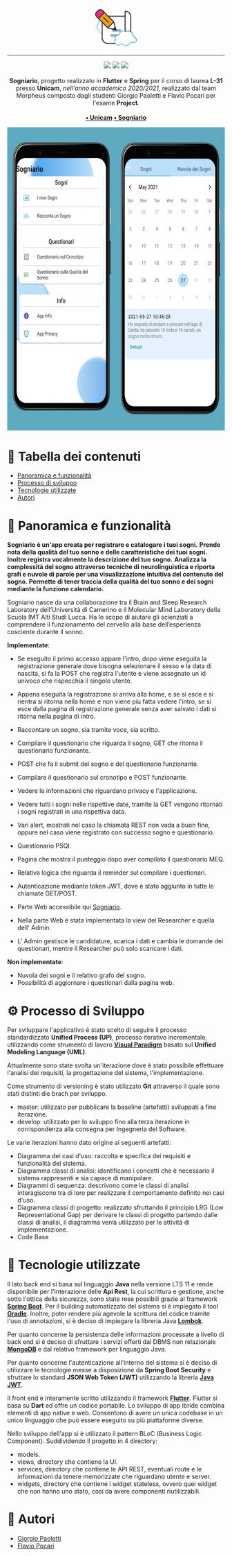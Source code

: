 <p align="center" >
  <img src="frontend/assets/sogniario_icon.png" style="max-width: 20%">
</p>

---

<p align="center">
  <img src="https://forthebadge.com/images/badges/built-with-love.svg"/>
  <img src="https://forthebadge.com/images/badges/made-with-java.svg"/>
  <img src="https://forthebadge.com/images/badges/powered-by-coffee.svg"/><br><br>
    <b>Sogniario</b>, progetto realizzato in <b>Flutter</b> e <b>Spring</b> per il corso di laurea <b>L-31</b> presso <b>Unicam</b>, <i>nell'anno accademico 2020/2021</i>, realizzato dal team Morpheus composto dagli studenti Giorgio Paoletti e Flavio Pocari per l'esame <b>Project</b>.
    <br><br><b>
<a href="https://www.unicam.it/">• Unicam</a>
<a href="https://github.com/GiorgioPaoletti-Unicam/sogniario">• Sogniario</img></a>
</b></p>

<p align="center" >
  <img src="doc/screenshot/image.png" width="700" height="700" >
</p>

# 📔 Tabella dei contenuti

- [Panoramica e funzionalità](#panoramica)
- [Processo di sviluppo](#processo)
- [Tecnologie utilizzate](#tecno)
- [Autori](#autori)

# 📝 Panoramica e funzionalità <a name = "panoramica"></a>

**Sogniario è un'app creata per registrare e catalogare i tuoi sogni.**
**Prende nota della qualità del tuo sonno e delle caratteristiche dei tuoi sogni. Inoltre registra vocalmente la descrizione del tuo sogno.**
**Analizza la complessità del sogno attraverso tecniche di neurolinguistica e riporta grafi e nuvole di parole per una visualizzazione intuitiva del contenuto del sogno. Permette di tener traccia della qualità del tuo sonno e dei sogni mediante la funzione calendario.**

Sogniario nasce da una collaborazione tra il Brain and Sleep Research Laboratory dell’Università di Camerino e il Molecular Mind Laboratory della Scuola IMT Alti Studi Lucca. Ha lo scopo di aiutare gli scienziati a comprendere il funzionamento del cervello alla base dell’esperienza cosciente durante il sonno.

**Implementate**:
 - Se eseguito il primo accesso appare l'intro, dopo viene eseguita la registrazione generale dove bisogna selezionare il sesso e la data di nascita, si fa la POST che registra l'utente e viene assegnato un id univoco che rispecchia il singolo utente.
 - Appena eseguita la registrazione si arriva alla home, e se si esce e si rientra si ritorna nella home e non viene piu fatta vedere l'intro, se si esce dalla pagina di registrazione generale senza aver salvato i dati si ritorna nella pagina di intro.
 
 - Raccontare un sogno, sia tramite voce, sia scritto.
 - Compilare il questionario che riguarda il sogno, GET che ritorna il questionario funzionante.
 - POST che fa il submit del sogno e del questionario funzionante.
 
 - Compilare il questionario sul cronotipo e POST funzionante.
 
 - Vedere le informazioni che riguardano privacy e l'applicazione.
 
 - Vedere tutti i sogni nelle rispettive date, tramite la GET vengono ritornati i sogni registrati in una rispettiva data.

 - Vari alert, mostrati nel caso la chiamata REST non vada a buon fine, oppure nel caso viene registrato con successo sogno e questionario.

 - Questionario PSQI.

 - Pagina che mostra il punteggio dopo aver compilato il questionario MEQ.
   
 - Relativa logica che riguarda il reminder sul compilare i questionari.
 
 - Autenticazione mediante token JWT, dove è stato aggiunto in tutte le chiamate GET/POST.

 - Parte Web accessibile qui [Sogniario](http://193.205.92.106:8080/).
 - Nella parte Web è stata implementata la view del Researcher e quella dell' Admin.
 - L' Admin gestisce le candidature, scarica i dati e cambia le domande dei questionari, mentre il Researcher può solo scaricare i dati.


**Non implementate**:
 - Nuvola dei sogni e il relativo grafo del sogno.
 - Possibilità di aggiornare i questionari dalla pagina web.


# ⚙ Processo di Sviluppo<a name = "processo"></a>

Per sviluppare l'applicativo è stato scelto di seguire il processo standardizzato **Unified Process (UP)**, processo iterativo incrementale, utilizzando come strumento di lavoro [**Visual Paradigm**](https://www.visual-paradigm.com/) basato sul **Unified Modeling Language (UML)**.

Attualmente sono state svolta un'iterazione dove è stato possibile effettuare l'analisi dei requisiti, la progettazione del sistema, l'implementazione.

Come strumento di versioning è stato utilizzato **Git** attraverso il quale sono stati distinti die brach per sviluppo.
- master: utilizzato per pubblicare la baseline (artefatti) sviluppati a fine iterazione.
- develop: utilizzato per lo sviluppo fino alla terza iterazione in corrispondenza alla consegna per Ingegneria del Software.

Le varie iterazioni hanno dato origine ai seguenti artefatti:
- Diagramma dei casi d'uso: raccolta e specifica dei requisiti e funzionalità del sistema.
- Diagramma classi di analisi: identificano i concetti che è necessario il sistema rappresenti e sia capace di manipolare.
- Diagrammi di sequenza: descrivono come le classi di analisi interagiscono tra di loro per realizzare il comportamento definito nei casi d'uso.
- Diagramma classi di progetto: realizzato sfruttando il principio LRG (Low Representational Gap) per derivare le classi di progetto partendo dalle classi di analisi, il diagramma verrà utilizzato per le attività di implementazione.
- Code Base

# 🧰 Tecnologie utilizzate<a name = "tecno"></a>

Il lato back end si basa sul linguaggio **Java** nella versione LTS 11 e rende disponibile per l'interazione delle **Api Rest**, la cui scrittura e gestione, anche sotto l'ottica della sicurezza, sono state rese possibili grazie al framework [**Spring Boot**](https://spring.io/). Per il building automatizzato del sistema si è impiegato il tool [**Gradle**](https://gradle.org/). Inoltre, poter rendere più agevole la scrittura del codice tramite l'uso di annotazioni, si è deciso di impiegare la libreria Java [**Lombok**](https://projectlombok.org/).

Per quanto concerne la persistenza delle informazioni processate a livello di back end si è deciso di sfruttare i servizi offerti dal DBMS non relazionale [**MongoDB**](https://www.mongodb.com) e dal relativo framework per linguaggio Java.

Per quanto concerne l'autenticazione all'interno del sistema si è deciso di utilizzare le tecnologie messe a disposizione da **Spring Boot Security** e sfruttare lo standard **JSON Web Token (JWT)** utilizzando la libreria [**Java JWT**](https://github.com/jwtk/jjwt).

Il front end è interamente scritto utilizzando il framework [**Flutter**](https://flutter.dev).
Flutter si basa su **Dart** ed offre un codice portabile. Lo sviluppo di app ibride combina elementi di app native e web. Consentono di avere un unica codebase in un unico linguaggio che può essere eseguito su più piattaforme diverse.

Nello sviluppo dell'app si è utilizzato il pattern BLoC (Business Logic Component).
Suddividendo il progetto in 4 directory:
 - models.
 - views, directory che contiene la UI.
 - services, directory che contiene le API REST, eventuali route e le informazioni da tenere memorizzate che riguardano utente e server.
 - widgets, directory che contiene i widget stateless, ovvero quei widget che non hanno uno stato, cosi da avere componenti riutilizzabili.

# 🔭 Autori <a name = "autori"></a>

- [Giorgio Paoletti](https://github.com/GiorgioPaoletti-Unicam)
- [Flavio Pocari](https://github.com/flaviopopoff)
